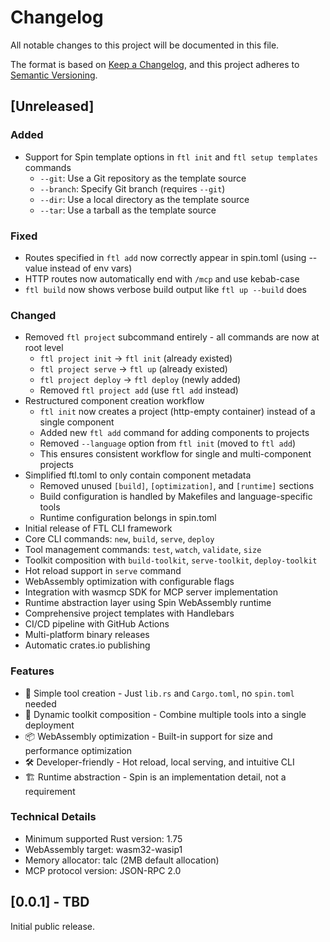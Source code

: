 # Changelog

All notable changes to this project will be documented in this file.

The format is based on [Keep a Changelog](https://keepachangelog.com/en/1.0.0/),
and this project adheres to [Semantic Versioning](https://semver.org/spec/v2.0.0.html).

## [Unreleased]

### Added
- Support for Spin template options in `ftl init` and `ftl setup templates` commands
  - `--git`: Use a Git repository as the template source
  - `--branch`: Specify Git branch (requires `--git`)
  - `--dir`: Use a local directory as the template source
  - `--tar`: Use a tarball as the template source

### Fixed
- Routes specified in `ftl add` now correctly appear in spin.toml (using --value instead of env vars)
- HTTP routes now automatically end with `/mcp` and use kebab-case
- `ftl build` now shows verbose build output like `ftl up --build` does

### Changed
- Removed `ftl project` subcommand entirely - all commands are now at root level
  - `ftl project init` → `ftl init` (already existed)
  - `ftl project serve` → `ftl up` (already existed)
  - `ftl project deploy` → `ftl deploy` (newly added)
  - Removed `ftl project add` (use `ftl add` instead)
- Restructured component creation workflow
  - `ftl init` now creates a project (http-empty container) instead of a single component
  - Added new `ftl add` command for adding components to projects
  - Removed `--language` option from `ftl init` (moved to `ftl add`)
  - This ensures consistent workflow for single and multi-component projects
- Simplified ftl.toml to only contain component metadata
  - Removed unused `[build]`, `[optimization]`, and `[runtime]` sections
  - Build configuration is handled by Makefiles and language-specific tools
  - Runtime configuration belongs in spin.toml
- Initial release of FTL CLI framework
- Core CLI commands: `new`, `build`, `serve`, `deploy`
- Tool management commands: `test`, `watch`, `validate`, `size`
- Toolkit composition with `build-toolkit`, `serve-toolkit`, `deploy-toolkit`
- Hot reload support in `serve` command
- WebAssembly optimization with configurable flags
- Integration with wasmcp SDK for MCP server implementation
- Runtime abstraction layer using Spin WebAssembly runtime
- Comprehensive project templates with Handlebars
- CI/CD pipeline with GitHub Actions
- Multi-platform binary releases
- Automatic crates.io publishing

### Features
- 🚀 Simple tool creation - Just `lib.rs` and `Cargo.toml`, no `spin.toml` needed
- 🔧 Dynamic toolkit composition - Combine multiple tools into a single deployment
- 📦 WebAssembly optimization - Built-in support for size and performance optimization
- 🛠️ Developer-friendly - Hot reload, local serving, and intuitive CLI
- 🏗️ Runtime abstraction - Spin is an implementation detail, not a requirement

### Technical Details
- Minimum supported Rust version: 1.75
- WebAssembly target: wasm32-wasip1
- Memory allocator: talc (2MB default allocation)
- MCP protocol version: JSON-RPC 2.0

## [0.0.1] - TBD

Initial public release.